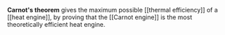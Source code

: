 **Carnot's theorem** gives the maximum possible [[thermal efficiency]] of a [[heat engine]], by proving that the [[Carnot engine]] is the most theoretically efficient heat engine.